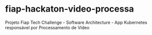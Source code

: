 # fiap-hackaton-video-processa
Projeto Fiap Tech Challenge - Software Architecture - App Kubernetes responsável por Processamento de Vídeo
